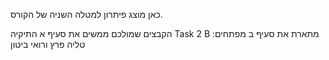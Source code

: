 כאן מוצג פיתרון למטלה השניה של הקורס.

הקבצים שמולכם ממשים את סעיף א
התיקיה Task 2 B מתארת את סעיף ב
מפתחים: טליה פרץ ורואי ביטון

